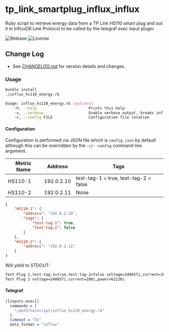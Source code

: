 # tp_link_smartplug_influx_influx

Ruby script to retrieve energy data from a TP Link HS110 smart plug and out it in InfluxDB Line Protocol to be called by the telegraf *exec* input plugin.

![Release](https://img.shields.io/github/release/bmhughes/tp_link_smartplug_influx.svg) ![License](https://img.shields.io/github/license/bmhughes/tp_link_smartplug_influx.svg)

## Change Log

- See [CHANGELOG.md](/CHANGELOG.md) for version details and changes.

### Usage

```bash
bundle install
./influx_hs110_energy.rb
```

```bash
Usage: influx_hs110_energy.rb [options]
    -h, --help                       Prints this help
    -v, --verbose                    Enable verbose output, breaks influx line format. TESTING ONLY
    -c, --config FILE                Configuration file location
```

#### Configuration

Configuration is performed via JSON file which is `config.json` by default although this can be overridden by the `-c/--config` command line argument.

| Metric Name | Address    | Tags                                  |
|-------------| -----------|---------------------------------------|
| HS110-1     | 192.0.2.10 | test-tag-1 = true, test-tag-2 = false |
| HS110-2     | 192.0.2.11 | None                                  |

```json
{
    "HS110-1": {
        "address": "192.0.2.10",
        "tags": {
            "test-tag-1": true,
            "test-tag-2": false
        }
    },
    "HS110-2": {
        "address": "192.0.2.11"
    }
}
```

Will yield to STDOUT:

```bash
Test Plug 1,test-tag-1=true,test-tag-2=false voltage=240657i,current=288i,power=62120i
Test Plug 2 voltage=240657i,current=288i,power=62120i
```

#### Telegraf

```bash
[[inputs.exec]]
  commands = [
    "/path/to/script/influx_hs110_energy.rb"
  ]
  timeout = "5s"
  data_format = "influx"
```
